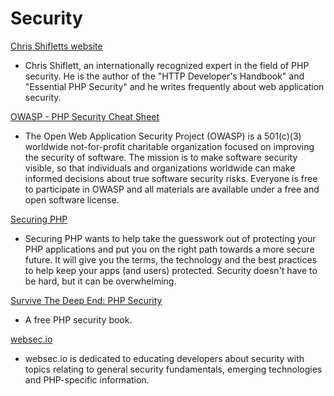 # Security #

[Chris Shifletts website](http://shiflett.org/)

 * Chris Shiflett, an internationally recognized expert in the field of PHP security. He is the author of the "HTTP Developer's Handbook" and "Essential PHP Security" and he writes frequently about web application security.

[OWASP - PHP Security Cheat Sheet](https://www.owasp.org/index.php/PHP_Security_Cheat_Sheet)

 * The Open Web Application Security Project (OWASP) is a 501(c)(3) worldwide not-for-profit charitable organization focused on improving the security of software. The mission is to make software security visible, so that individuals and organizations worldwide can make informed decisions about true software security risks. Everyone is free to participate in OWASP and all materials are available under a free and open software license.

[Securing PHP](http://securingphp.com/)

 * Securing PHP wants to help take the guesswork out of protecting your PHP applications and put you on the right path towards a more secure future. It will give you the terms, the technology and the best practices to help keep your apps (and users) protected. Security doesn't have to be hard, but it can be overwhelming.

[Survive The Deep End: PHP Security](http://phpsecurity.readthedocs.org/en/latest/index.html)

 * A free PHP security book.

[websec.io](http://websec.io/)

 * websec.io is dedicated to educating developers about security with topics relating to general security fundamentals, emerging technologies and PHP-specific information.
